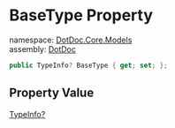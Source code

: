 ﻿# BaseType Property

namespace: [DotDoc\.Core\.Models](../../DotDoc.Core.Models.md)<br />
assembly: [DotDoc](../../../DotDoc.md)



```csharp
public TypeInfo? BaseType { get; set; };
```

## Property Value

[TypeInfo?](../../../DotDoc/DotDoc.Core.Models/TypeInfo.md)

